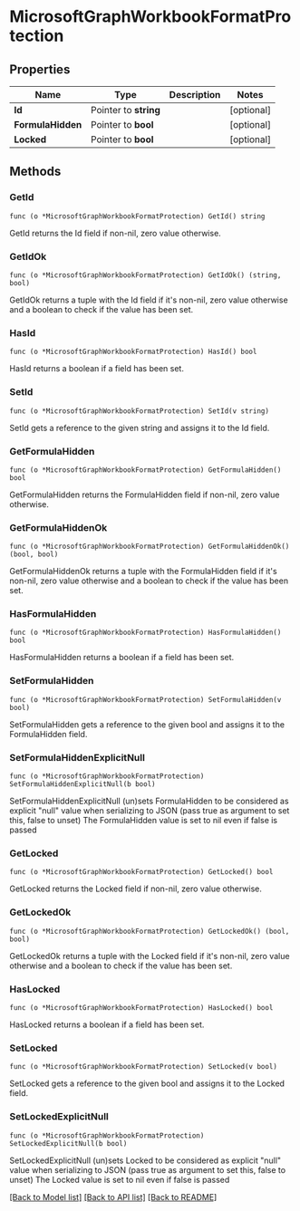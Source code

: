 # MicrosoftGraphWorkbookFormatProtection

## Properties

Name | Type | Description | Notes
------------ | ------------- | ------------- | -------------
**Id** | Pointer to **string** |  | [optional] 
**FormulaHidden** | Pointer to **bool** |  | [optional] 
**Locked** | Pointer to **bool** |  | [optional] 

## Methods

### GetId

`func (o *MicrosoftGraphWorkbookFormatProtection) GetId() string`

GetId returns the Id field if non-nil, zero value otherwise.

### GetIdOk

`func (o *MicrosoftGraphWorkbookFormatProtection) GetIdOk() (string, bool)`

GetIdOk returns a tuple with the Id field if it's non-nil, zero value otherwise
and a boolean to check if the value has been set.

### HasId

`func (o *MicrosoftGraphWorkbookFormatProtection) HasId() bool`

HasId returns a boolean if a field has been set.

### SetId

`func (o *MicrosoftGraphWorkbookFormatProtection) SetId(v string)`

SetId gets a reference to the given string and assigns it to the Id field.

### GetFormulaHidden

`func (o *MicrosoftGraphWorkbookFormatProtection) GetFormulaHidden() bool`

GetFormulaHidden returns the FormulaHidden field if non-nil, zero value otherwise.

### GetFormulaHiddenOk

`func (o *MicrosoftGraphWorkbookFormatProtection) GetFormulaHiddenOk() (bool, bool)`

GetFormulaHiddenOk returns a tuple with the FormulaHidden field if it's non-nil, zero value otherwise
and a boolean to check if the value has been set.

### HasFormulaHidden

`func (o *MicrosoftGraphWorkbookFormatProtection) HasFormulaHidden() bool`

HasFormulaHidden returns a boolean if a field has been set.

### SetFormulaHidden

`func (o *MicrosoftGraphWorkbookFormatProtection) SetFormulaHidden(v bool)`

SetFormulaHidden gets a reference to the given bool and assigns it to the FormulaHidden field.

### SetFormulaHiddenExplicitNull

`func (o *MicrosoftGraphWorkbookFormatProtection) SetFormulaHiddenExplicitNull(b bool)`

SetFormulaHiddenExplicitNull (un)sets FormulaHidden to be considered as explicit "null" value
when serializing to JSON (pass true as argument to set this, false to unset)
The FormulaHidden value is set to nil even if false is passed
### GetLocked

`func (o *MicrosoftGraphWorkbookFormatProtection) GetLocked() bool`

GetLocked returns the Locked field if non-nil, zero value otherwise.

### GetLockedOk

`func (o *MicrosoftGraphWorkbookFormatProtection) GetLockedOk() (bool, bool)`

GetLockedOk returns a tuple with the Locked field if it's non-nil, zero value otherwise
and a boolean to check if the value has been set.

### HasLocked

`func (o *MicrosoftGraphWorkbookFormatProtection) HasLocked() bool`

HasLocked returns a boolean if a field has been set.

### SetLocked

`func (o *MicrosoftGraphWorkbookFormatProtection) SetLocked(v bool)`

SetLocked gets a reference to the given bool and assigns it to the Locked field.

### SetLockedExplicitNull

`func (o *MicrosoftGraphWorkbookFormatProtection) SetLockedExplicitNull(b bool)`

SetLockedExplicitNull (un)sets Locked to be considered as explicit "null" value
when serializing to JSON (pass true as argument to set this, false to unset)
The Locked value is set to nil even if false is passed

[[Back to Model list]](../README.md#documentation-for-models) [[Back to API list]](../README.md#documentation-for-api-endpoints) [[Back to README]](../README.md)


